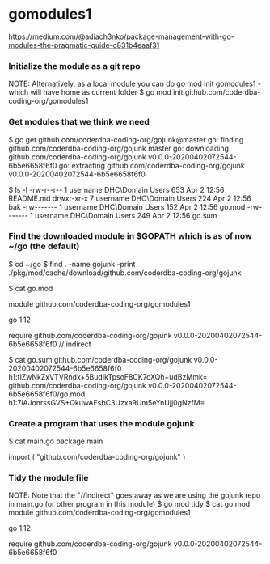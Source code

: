 # gomodules1
  
https://medium.com/@adiach3nko/package-management-with-go-modules-the-pragmatic-guide-c831b4eaaf31

###  Initialize the module as a git repo
NOTE: Alternatively, as a local module you can do go mod init gomodules1 - which will have home as current folder
\$ go mod init github.com/coderdba-coding-org/gomodules1

###  Get modules that we think we need
\$ go get github.com/coderdba-coding-org/gojunk@master
go: finding github.com/coderdba-coding-org/gojunk master
go: downloading github.com/coderdba-coding-org/gojunk v0.0.0-20200402072544-6b5e6658f6f0
go: extracting github.com/coderdba-coding-org/gojunk v0.0.0-20200402072544-6b5e6658f6f0

\$ ls -l
-rw-r--r--  1 username  DHC\Domain Users  653 Apr  2 12:56 README.md
drwxr-xr-x  7 username  DHC\Domain Users  224 Apr  2 12:56 bak
-rw-------  1 username  DHC\Domain Users  152 Apr  2 12:56 go.mod
-rw-------  1 username  DHC\Domain Users  249 Apr  2 12:56 go.sum

### Find the downloaded module in $GOPATH which is as of now ~/go (the default)
\$ cd ~/go
\$ find . -name gojunk -print
./pkg/mod/cache/download/github.com/coderdba-coding-org/gojunk

\$ cat go.mod

module github.com/coderdba-coding-org/gomodules1

go 1.12

require github.com/coderdba-coding-org/gojunk v0.0.0-20200402072544-6b5e6658f6f0 // indirect


\$ cat go.sum
github.com/coderdba-coding-org/gojunk v0.0.0-20200402072544-6b5e6658f6f0 h1:flZwNkZxVTVRndx+5BudIkTpsoF8CK7cXQh+udBzMmk=
github.com/coderdba-coding-org/gojunk v0.0.0-20200402072544-6b5e6658f6f0/go.mod h1:7iAJonrssGVS+QkuwAFsbC3Uzxa9Um5eYnUjj0gNzfM=

### Create a program that uses the module gojunk

\$ cat main.go
package main

import (
       "github.com/coderdba-coding-org/gojunk"
)

### Tidy the module file
NOTE: Note that the "//indirect" goes away as we are using the gojunk repo in main.go (or other program in this module)
\$ go mod tidy
\$ cat go.mod
module github.com/coderdba-coding-org/gomodules1

go 1.12

require github.com/coderdba-coding-org/gojunk v0.0.0-20200402072544-6b5e6658f6f0


